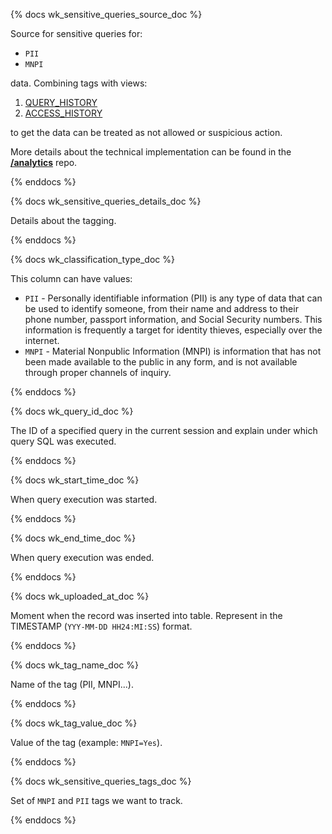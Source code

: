 {% docs wk_sensitive_queries_source_doc %}

Source for sensitive queries for:
* `PII`
* `MNPI`

data. Combining tags with views:

1. [QUERY_HISTORY](https://docs.snowflake.com/en/sql-reference/functions/query_history) 
1. [ACCESS_HISTORY](https://docs.snowflake.com/en/sql-reference/account-usage/access_history)

to get the data can be treated as not allowed or suspicious action. 

More details about the technical implementation can be found in the [**/analytics**](https://gitlab.com/gitlab-data/analytics/-/blob/master/extract/data_classification/README.md) repo.

{% enddocs %}

{% docs wk_sensitive_queries_details_doc %}

Details about the tagging.

{% enddocs %}

{% docs wk_classification_type_doc %}

This column can have values:
- `PII` - Personally identifiable information (PII) is any type of data that can be used to identify someone, from their name and address to their phone number, passport information, and Social Security numbers. This information is frequently a target for identity thieves, especially over the internet.
- `MNPI` - Material Nonpublic Information (MNPI) is information that has not been made available to the public in any form, and is not available through proper channels of inquiry.

{% enddocs %}

{% docs wk_query_id_doc %}

The ID of a specified query in the current session and explain under which query SQL was executed.

{% enddocs %}

{% docs wk_start_time_doc %}

When query execution was started.

{% enddocs %}

{% docs wk_end_time_doc %}

When query execution was ended.

{% enddocs %}

{% docs wk_uploaded_at_doc %}

Moment when the record was inserted into table.
Represent in the TIMESTAMP (`YYY-MM-DD HH24:MI:SS`) format.

{% enddocs %}

{% docs wk_tag_name_doc %}

Name of the tag (PII, MNPI...).

{% enddocs %}

{% docs wk_tag_value_doc %}

Value of the tag (example: `MNPI=Yes`).

{% enddocs %}

{% docs wk_sensitive_queries_tags_doc %}

Set of `MNPI` and `PII` tags we want to track.

{% enddocs %}